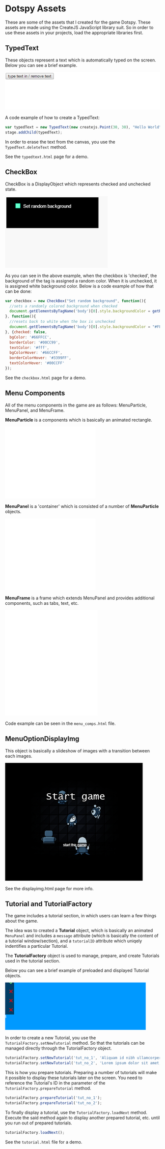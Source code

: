 # Dotspy Assets
These are some of the assets that I created for the game Dotspy. 
These assets are made using the CreateJS JavaScript library suit. 
So in order to use these assets in your projects, load the appropriate libraries first. 

TypedText
----

These objects represent a text which is automatically typed on the screen. Below you can see a brief example.

![](https://github.com/rpusec/dotspy_assets/blob/master/ds_assets_gifs/typedtexts.gif?raw=true)

A code example of how to create a TypedText:

```javascript
var typedText = new TypedText(new createjs.Point(30, 30), "Hello World", 30, "#fff", "Arial", 10, 250, 50);
stage.addChild(typedText);
```

In order to erase the text from the canvas, you use the `TypedText.deleteText` method. 

See the `typedtext.html` page for a demo. 

CheckBox
----

CheckBox is a DisplayObject which represents checked and unchecked state. 

![](https://github.com/rpusec/dotspy_assets/blob/master/ds_assets_gifs/checkbox.gif?raw=true)

As you can see in the above example, when the checkbox is 'checked', the background of the <body> tag is assigned a random color. When it is unchecked, it is assigned white background color. Below is a code example of how that can be done:

```javascript
var checkbox = new CheckBox("Set random background", function(){
  //sets a randomly colored background when checked
  document.getElementsByTagName('body')[0].style.backgroundColor = getRandColor(); 
}, function(){
  //resets back to white when the box is unchecked
  document.getElementsByTagName('body')[0].style.backgroundColor = "#FFF";
}, {checked: false,
  bgColor: '#66FFCC',
  borderColor: '#00CC99',
  textColor: '#fff',
  bgColorHover: '#66CCFF',
  borderColorHover: '#3399FF',
  textColorHover: '#00CCFF'
});
```

See the `checkbox.html` page for a demo. 

Menu Components
----

All of the menu components in the game are as follows: MenuParticle, MenuPanel, and MenuFrame. 

**MenuParticle** is a components which is basically an animated rectangle. 

![](https://github.com/rpusec/dotspy_assets/blob/master/ds_assets_gifs/mparticle.gif?raw=true)

**MenuPanel** is a 'container' which is consisted of a number of **MenuParticle** objects. 

![](https://github.com/rpusec/dotspy_assets/blob/master/ds_assets_gifs/mpanel.gif?raw=true)

**MenuFrame** is a frame which extends MenuPanel and provides additional components, such as tabs, text, etc.

![](https://github.com/rpusec/dotspy_assets/blob/master/ds_assets_gifs/mframe.gif?raw=true)

Code example can be seen in the `menu_comps.html` file. 

MenuOptionDisplayImg
----

This object is basically a slideshow of images with a transition between each images. 

![](https://github.com/rpusec/dotspy_assets/blob/master/ds_assets_gifs/displImage.gif?raw=true)

See the displayimg.html page for more info. 

Tutorial and TutorialFactory
----

The game includes a tutorial section, in which users can learn a few things about the game.  

The idea was to created a **Tutorial** object, which is basically an animated `MenuPanel` and includes a `message` attribute (which is basically the content of a tutorial window/section), and a `tutorialID` attribute which uniqely indentifies a particular Tutorial. 

The **TutorialFactory** object is used to manage, prepare, and create Tutorials used in the tutorial section. 

Below you can see a brief example of preloaded and displayed Tutorial objects. 

![](https://github.com/rpusec/dotspy_assets/blob/master/ds_assets_gifs/tutorials.gif?raw=true)

In order to create a new Tutorial, you use the `TutorialFactory.setNewTutorial` method. So that the tutorials can be managed directly through the TutorialFactory object. 

```javascript
tutorialFactory.setNewTutorial('tut_no_1', 'Aliquam id nibh ullamcorper, porttitor purus id, ornare urna. Nullam enim nibh, suscipit gravida tristique nec, tincidunt in orci.');
tutorialFactory.setNewTutorial('tut_no_2', 'Lorem ipsum dolor sit amet, consectetur adipiscing elit.');
```

This is how you prepare tutorials. Preparing a number of tutorials will make it possible to display these tutorials later on the screen. You need to reference the Tutorial's ID in the parameter of the `TutorialFactory.prepareTutorial` method.  

```javascript
tutorialFactory.prepareTutorial('tut_no_1');
tutorialFactory.prepareTutorial('tut_no_2');
```

To finally display a tutorial, use the `TutorialFactory.loadNext` method. Execute the said method again to display another prepared tutorial, etc. until you run out of prepared tutorials. 

```javascript
tutorialFactory.loadNext();
```

See the `tutorial.html` file for a demo. 
